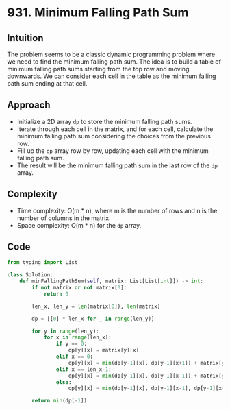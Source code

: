 # 931. Minimum Falling Path Sum

## Intuition
The problem seems to be a classic dynamic programming problem where we need to find the minimum falling path sum. The idea is to build a table of minimum falling path sums starting from the top row and moving downwards. We can consider each cell in the table as the minimum falling path sum ending at that cell.

## Approach
- Initialize a 2D array `dp` to store the minimum falling path sums.
- Iterate through each cell in the matrix, and for each cell, calculate the minimum falling path sum considering the choices from the previous row.
- Fill up the `dp` array row by row, updating each cell with the minimum falling path sum.
- The result will be the minimum falling path sum in the last row of the `dp` array.

## Complexity
- Time complexity: O(m * n), where m is the number of rows and n is the number of columns in the matrix.
- Space complexity: O(m * n) for the `dp` array.

## Code
```python
from typing import List

class Solution:
    def minFallingPathSum(self, matrix: List[List[int]]) -> int:
        if not matrix or not matrix[0]:
            return 0

        len_x, len_y = len(matrix[0]), len(matrix)

        dp = [[0] * len_x for _ in range(len_y)]

        for y in range(len_y):
            for x in range(len_x):
                if y == 0:
                    dp[y][x] = matrix[y][x]
                elif x == 0:
                    dp[y][x] = min(dp[y-1][x], dp[y-1][x+1]) + matrix[y][x]
                elif x == len_x-1:
                    dp[y][x] = min(dp[y-1][x], dp[y-1][x-1]) + matrix[y][x]
                else:
                    dp[y][x] = min(dp[y-1][x], dp[y-1][x-1], dp[y-1][x+1]) + matrix[y][x]

        return min(dp[-1])
